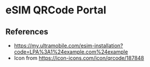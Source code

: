 # eSIM QRCode Portal

## References

- <https://my.ultramobile.com/esim-installation?code=LPA%3A1%24example.com%24example>
- Icon from <https://icon-icons.com/icon/qrcode/187848>
